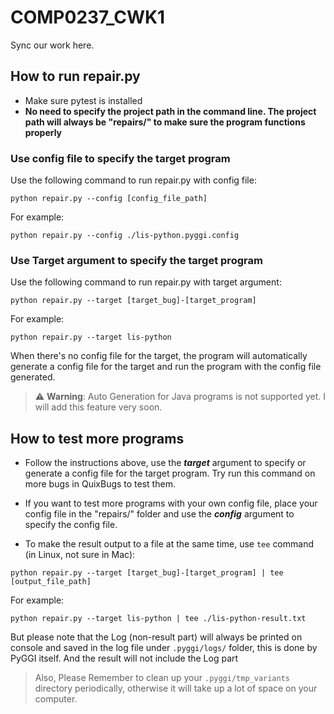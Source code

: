 # COMP0237_CWK1
Sync our work here.

## How to run repair.py

* Make sure pytest is installed
* **No need to specify the project path in the command line. The project path will always be "repairs/" to make sure the program functions properly**

### Use config file to specify the target program
Use the following command to run repair.py with config file:
```
python repair.py --config [config_file_path]
```
For example:
```
python repair.py --config ./lis-python.pyggi.config
```

### Use Target argument to specify the target program
Use the following command to run repair.py with target argument:
```
python repair.py --target [target_bug]-[target_program]
```

For example:
```
python repair.py --target lis-python
```

When there's no config file for the target, the program will automatically generate a config file for the target and run the program with the config file generated.

> ⚠️ **Warning**: Auto Generation for Java programs is not supported yet. I will add this feature very soon.

## How to test more programs

* Follow the instructions above, use the ***target*** argument to specify or generate a config file for the target program. Try run this command on more bugs in QuixBugs to test them.

* If you want to test more programs with your own config file, place your config file in the "repairs/" folder and use the ***config*** argument to specify the config file.

* To make the result output to a file at the same time, use `tee` command (in Linux, not sure in Mac):
```
python repair.py --target [target_bug]-[target_program] | tee [output_file_path]
```

For example:
```
python repair.py --target lis-python | tee ./lis-python-result.txt
```

But please note that the Log (non-result part) will always be printed on console and saved in the log file under `.pyggi/logs/` folder, this is done by PyGGI itself. And the result will not include the Log part


> Also, Please Remember to clean up your `.pyggi/tmp_variants` directory periodically, otherwise it will take up a lot of space on your computer.
